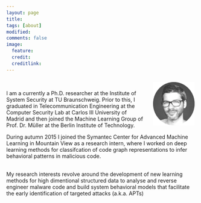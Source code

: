 ```yaml
---
layout: page
title: 
tags: [about]
modified:
comments: false
image:
  feature: 
  credit: 
  creditlink: 
---
```


<img class="project-img" src="../images/hg.png" style="width:110px;height:110;float:right;margin:10px 5px 20px 20px;">
<br>

I am a currently a Ph.D. researcher at the Institute of System Security at TU
Braunschweig. Prior to this, I graduated in Telecommunication Engineering at
the Computer Security Lab at Carlos III University of Madrid and then joined
the Machine Learning Group of Prof. Dr. Müller at the Berlin Institute of
Technology. 

During autumn 2015 I joined the Symantec Center
for Advanced Machine Learning in Mountain View as a research intern, where I
worked on deep learning methods for classifcation of code graph representations
to infer behavioral patterns in malicious code.<br><br>

My research interests revolve around the development of new learning methods
for high dimentional structured data to analyse and reverse engineer malware
code and build system behavioral models that facilitate
the early identification of targeted attacks (a.k.a. APTs)

<br>
